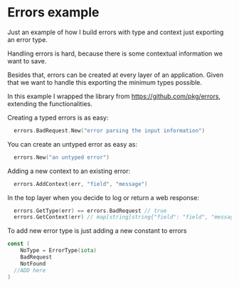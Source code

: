 # Errors example
Just an example of how I build errors with type and context just exporting an error type.

Handling errors is hard, because there is some contextual information we want to save. 

Besides that, errors can be created at every layer of an application. 
Given that we want to handle this exporting the minimum types possible.

In this example I wrapped the library from https://github.com/pkg/errors, extending the functionalities.

Creating a typed errors is as easy:

```GO
  errors.BadRequest.New("error parsing the input information")
```

You can create an untyped error as easy as:

```GO
  errors.New("an untyped error")
```

Adding a new context to an existing error:

```GO
  errors.AddContext(err, "field", "message")
```

In the top layer when you decide to log or return a web response:

```GO
  errors.GetType(err) == errors.BadRequest // true
  errors.GetContext(err) // map[string]string{"field": "field", "message": "message"}
```

To add new error type is just adding a new constant to errors

```GO
const (
	NoType = ErrorType(iota)
	BadRequest
	NotFound
  //ADD here
)
```
